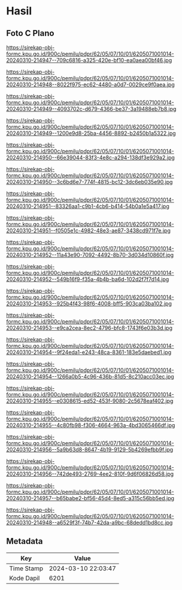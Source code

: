 # Hasil

## Foto C Plano

https://sirekap-obj-formc.kpu.go.id/900c/pemilu/pdpr/62/05/07/10/01/6205071001014-20240310-214947--709c6816-a325-420e-bf10-ea0aea00bf46.jpg

https://sirekap-obj-formc.kpu.go.id/900c/pemilu/pdpr/62/05/07/10/01/6205071001014-20240310-214948--8022f975-ec62-4480-a0d7-0029ce9f0aea.jpg

https://sirekap-obj-formc.kpu.go.id/900c/pemilu/pdpr/62/05/07/10/01/6205071001014-20240310-214949--4093702c-d679-4366-be37-3a19488eb7b8.jpg

https://sirekap-obj-formc.kpu.go.id/900c/pemilu/pdpr/62/05/07/10/01/6205071001014-20240310-214949--1200e9d8-25ba-4456-8892-b2450b1a5322.jpg

https://sirekap-obj-formc.kpu.go.id/900c/pemilu/pdpr/62/05/07/10/01/6205071001014-20240310-214950--66e39044-83f3-4e8c-a294-138df3e929a2.jpg

https://sirekap-obj-formc.kpu.go.id/900c/pemilu/pdpr/62/05/07/10/01/6205071001014-20240310-214950--3c6bd6e7-774f-4815-bc12-3dc6eb035e90.jpg

https://sirekap-obj-formc.kpu.go.id/900c/pemilu/pdpr/62/05/07/10/01/6205071001014-20240310-214951--83326aa1-c9b1-4cb6-b414-54b0a1e5a417.jpg

https://sirekap-obj-formc.kpu.go.id/900c/pemilu/pdpr/62/05/07/10/01/6205071001014-20240310-214951--f0505e1c-4982-48e3-ae87-3438cd971f7e.jpg

https://sirekap-obj-formc.kpu.go.id/900c/pemilu/pdpr/62/05/07/10/01/6205071001014-20240310-214952--11a43e90-7092-4492-8b70-3d034d10860f.jpg

https://sirekap-obj-formc.kpu.go.id/900c/pemilu/pdpr/62/05/07/10/01/6205071001014-20240310-214952--549b16f9-f35a-4b4b-ba6d-102d2f7f7d14.jpg

https://sirekap-obj-formc.kpu.go.id/900c/pemilu/pdpr/62/05/07/10/01/6205071001014-20240310-214953--925b4f43-98f6-4008-bff5-903ca03ba102.jpg

https://sirekap-obj-formc.kpu.go.id/900c/pemilu/pdpr/62/05/07/10/01/6205071001014-20240310-214953--e9ca2cea-8ec2-4796-bfc8-1743f6e03b3d.jpg

https://sirekap-obj-formc.kpu.go.id/900c/pemilu/pdpr/62/05/07/10/01/6205071001014-20240310-214954--9f24eda1-e243-48ca-8361-183e5daebed1.jpg

https://sirekap-obj-formc.kpu.go.id/900c/pemilu/pdpr/62/05/07/10/01/6205071001014-20240310-214954--1266a0b5-4c96-436b-81d5-8c210acc03ec.jpg

https://sirekap-obj-formc.kpu.go.id/900c/pemilu/pdpr/62/05/07/10/01/6205071001014-20240310-214955--e0308615-ed52-453f-9080-2c5678eaf402.jpg

https://sirekap-obj-formc.kpu.go.id/900c/pemilu/pdpr/62/05/07/10/01/6205071001014-20240310-214955--4c80fb98-f306-4664-963a-4bd3065466df.jpg

https://sirekap-obj-formc.kpu.go.id/900c/pemilu/pdpr/62/05/07/10/01/6205071001014-20240310-214956--5a9b63d8-8647-4b19-9129-5b4269efbb9f.jpg

https://sirekap-obj-formc.kpu.go.id/900c/pemilu/pdpr/62/05/07/10/01/6205071001014-20240310-214956--742de493-2769-4ee2-810f-9d6f06826d58.jpg

https://sirekap-obj-formc.kpu.go.id/900c/pemilu/pdpr/62/05/07/10/01/6205071001014-20240310-214957--b65babe2-bf56-45d4-8ed5-a315c56bb5ed.jpg

https://sirekap-obj-formc.kpu.go.id/900c/pemilu/pdpr/62/05/07/10/01/6205071001014-20240310-214948--a6529f3f-74b7-42da-a9bc-68dedd1bd8cc.jpg


## Metadata

| Key        | Value               |
| ---------- | ------------------- |
| Time Stamp | 2024-03-10 22:03:47 |
| Kode Dapil | 6201                |



